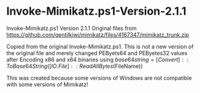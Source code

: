 # Invoke-Mimikatz.ps1-Version-2.1.1
Invoke-Mimikatz.ps1 Version 2.1.1
Original files from https://github.com/gentilkiwi/mimikatz/files/4167347/mimikatz_trunk.zip

Copied from the original Invoke-Mimikatz.ps1. This is not a new version of the original file and merely changed PEByets64 and PEByetes32 values after Encoding x86 and x64 binaries using $base64string = [Convert]::ToBase64String([IO.File]::ReadAllBytes($FileName))

This was created because some versions of Windows are not compatible with some versions of Mimikatz!
